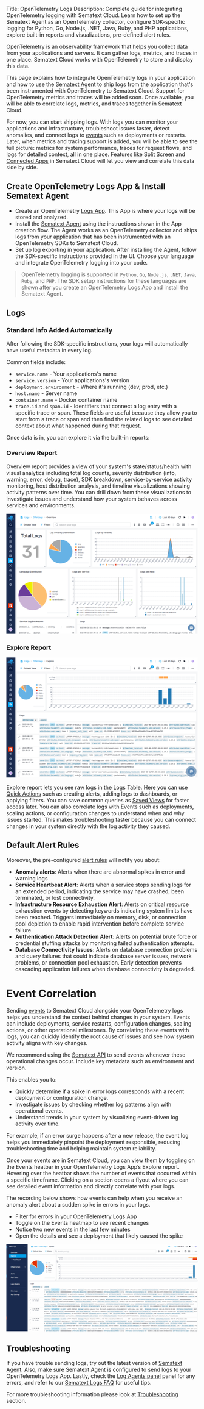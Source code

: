 Title: OpenTelemetry Logs
Description: Complete guide for integrating OpenTelemetry logging with Sematext Cloud. Learn how to set up the Sematext Agent as an OpenTelemetry collector, configure SDK-specific logging for Python, Go, Node.js, .NET, Java, Ruby, and PHP applications, explore built-in reports and visualizations, pre-defined alert rules.

OpenTelemetry is an observability framework that helps you collect data from your applications and servers. It can gather logs, metrics, and traces in one place. Sematext Cloud works with OpenTelemetry to store and display this data.

This page explains how to integrate OpenTelemetry logs in your application and how to use the [Sematext Agent](/docs/agents/sematext-agent) to ship logs from the application that's been instrumented with OpenTelemetry to Sematext Cloud. Support for OpenTelemetry metrics and traces will be added soon. Once available, you will be able to correlate logs, metrics, and traces together in Sematext Cloud.

For now, you can start shipping logs. With logs you can monitor your applications and infrastructure, troubleshoot issues faster, detect anomalies, and connect logs to [events](/docs/events) such as deployments or restarts. Later, when metrics and tracing support is added, you will be able to see the full picture: metrics for system performance, traces for request flows, and logs for detailed context, all in one place. Features like [Split Screen](/docs/guide/split-screen) and [Connected Apps](/docs/guide/connected-apps) in Sematext Cloud will let you view and correlate this data side by side.

## Create OpenTelemetry Logs App & Install Sematext Agent

- Create an OpenTelemetry [Logs App](/docs/guide/app-guide). This App is where your logs will be stored and analyzed.
- Install the [Sematext Agent](/docs/agents/sematext-agent/releasenotes) using the instructions shown in the App creation flow. The Agent works as an OpenTelemetry collector and ships logs from your application that has been instrumented with an OpenTelemetry SDKs to Sematext Cloud.
- Set up log exporting in your application. After installing the Agent, follow the SDK-specific instructions provided in the UI. Choose your language and integrate OpenTelemetry logging into your code.

> OpenTelemetry logging is supported in `Python`, `Go`, `Node.js`, `.NET`, `Java`, `Ruby`, and `PHP`. The SDK setup instructions for these languages are shown after you create an OpenTelemetry Logs App and install the Sematext Agent.

## Logs

### Standard Info Added Automatically

After following the SDK-specific instructions, your logs will automatically have useful metadata in every log.

Common fields include:

- `service.name` - Your applications's name
- `service.version` - Your applications's version
- `deployment.environment` - Where it's running (dev, prod, etc.)
- `host.name` - Server name
- `container.name` - Docker container name
- `trace.id` and `span.id` - Identifiers that connect a log entry with a specific trace or span. These fields are useful because they allow you to start from a trace or span and then find the related logs to see detailed context about what happened during that request.

Once data is in, you can explore it via the built-in reports:

### Overview Report

Overview report provides a view of your system's state/status/health with visual analytics including total log counts, severity distribution (info, warning, error, debug, trace), SDK breakdown, service-by-service activity monitoring, host distribution analysis, and timeline visualizations showing activity patterns over time. You can drill down from these visualizations to investigate issues and understand how your system behaves across services and environments.

![OTEL Logs Overview](/docs/images/integrations/otel-logs-overview.png)

### Explore Report

![OTEL Logs Explore](/docs/images/integrations/otel-logs-explore.png)

Explore report lets you see raw logs in the Logs Table. Here you can use [Quick Actions](/docs/logs/logs-table-quick-actions/) such as creating alerts, adding logs to dashboards, or applying filters. You can save common queries as [Saved Views](/docs/guide/saved-views/) for faster access later. You can also correlate logs with Events such as deployments, scaling actions, or configuration changes to understand when and why issues started. This makes troubleshooting faster because you can connect changes in your system directly with the log activity they caused.

## Default Alert Rules

Moreover, the pre-configured [alert rules](/docs/guide/alerts-guide) will notify you about:

- **Anomaly alerts**: Alerts when there are abnormal spikes in error and warning logs
- **Service Heartbeat Alert**: Alerts when a service stops sending logs for an extended period, indicating the service may have crashed, been terminated, or lost connectivity.
- **Infrastructure Resource Exhaustion Alert**: Alerts on critical resource exhaustion events by detecting keywords indicating system limits have been reached. Triggers immediately on memory, disk, or connection pool depletion to enable rapid intervention before complete service failure.
- **Authentication Attack Detection Alert**: Alerts on potential brute force or credential stuffing attacks by monitoring failed authentication attempts.
- **Database Connectivity Issues**: Alerts on database connection problems and query failures that could indicate database server issues, network problems, or connection pool exhaustion. Early detection prevents cascading application failures when database connectivity is degraded.

# Event Correlation

Sending [events](/docs/events/) to Sematext Cloud alongside your OpenTelemetry logs helps you understand the context behind changes in your system. Events can include deployments, service restarts, configuration changes, scaling actions, or other operational milestones. By correlating these events with logs, you can quickly identify the root cause of issues and see how system activity aligns with key changes.

We recommend using the [Sematext API](/docs/events/adding/) to send events whenever these operational changes occur. Include key metadata such as environment and version.

This enables you to:
- Quickly determine if a spike in error logs corresponds with a recent deployment or configuration change.
- Investigate issues by checking whether log patterns align with operational events.
- Understand trends in your system by visualizing event-driven log activity over time.

For example, if an error surge happens after a new release, the event log helps you immediately pinpoint the deployment responsible, reducing troubleshooting time and helping maintain system reliability.

Once your events are in Sematext Cloud, you can view them by toggling on the Events heatbar in your OpenTelemetry Logs App’s Explore report. Hovering over the heatbar shows the number of events that occurred within a specific timeframe. Clicking on a section opens a flyout where you can see detailed event information and directly correlate with your logs.

The recording below shows how events can help when you receive an anomaly alert about a sudden spike in errors in your logs.
- Filter for errors in your OpenTelemetry Logs App
- Toggle on the Events heatmap to see recent changes
- Notice two new events in the last few minutes
- Open the details and see a deployment that likely caused the spike

![OTel Logs Events Correlation](/docs/images/integrations/otel-logs-events-correlation.gif)

## Troubleshooting

If you have trouble sending logs, try out the latest version of [Sematext Agent](/docs/agents/sematext-agent/installation/). Also, make sure Sematext Agent is configured to send logs to your OpenTelemetry Logs App. Lastly, check the [Log Agents panel](/docs/fleet/#log-agents) panel for any errors, and refer to our [Sematext Logs FAQ](/docs/logs/faq/) for useful tips.

For more troubleshooting information please look at [Troubleshooting](/docs/monitoring/spm-faq/#troubleshooting) section.
